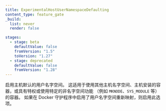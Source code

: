 ```yaml
---
title: ExperimentalHostUserNamespaceDefaulting
content_type: feature_gate
_build:
  list: never
  render: false

stages:
  - stage: beta
    defaultValue: false
    fromVersion: "1.5"  
    toVersion: "1.27" 
  - stage: deprecated
    defaultValue: false
    fromVersion: "1.28"  
---
```

<!--
Enabling the defaulting user
namespace to host. This is for containers that are using other host namespaces,
host mounts, or containers that are privileged or using specific non-namespaced
capabilities (e.g. `MKNODE`, `SYS_MODULE` etc.). This should only be enabled
if user namespace remapping is enabled in the Docker daemon.
-->
启用主机默认的用户名字空间。
这适用于使用其他主机名字空间、主机安装的容器，或具有特权或使用特定的非名字空间功能
（例如 `MKNODE`、`SYS_MODULE` 等）的容器。
如果在 Docker 守护程序中启用了用户名字空间重新映射，则启用此选项。
